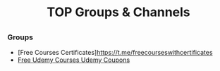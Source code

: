 <div align="center">

# TOP Groups & Channels
##
###
####
#####
  
</div>

### Groups
- [Free Courses Certificates]https://t.me/freecourseswithcertificates
- [Free Udemy Courses Udemy Coupons](https://t.me/tutorialbar_udemy_coupons)


